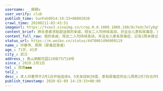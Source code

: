 ```yaml
---
username: __槑槑x
user_verify: club
publish_time: SunFeb0914:19:33+08002020
crawl_time: 20200211-03:43:51
imageurl: https://tvax3.sinaimg.cn/crop.0.0.1080.1080.180/8c7edc7ely8g9bsj27lvjj20u00u0dj4.jpg?KID=imgbed,tva&Expires=1581373853&ssig=frjzGwz%2BJ9,http://n.sinaimg.cn/photo/5213b46e/20181127/timeline_card_small_super_default.png,https://wx1.sinaimg.cn/orj360/8c7edc7ely1gbq4js8le6j20u0140417.jpg,https://wx2.sinaimg.cn/orj360/8c7edc7ely1gbq4jryqbdj20u014043b.jpg,https://wx2.sinaimg.cn/orj360/8c7edc7ely1gbq4jsilcpj21400u0gpr.jpg,https://wx2.sinaimg.cn/orj360/8c7edc7ely1gbq4jt90xxj21400u0q9q.jpg,https://wx2.sinaimg.cn/orj360/8c7edc7ely1gbq4jtk7irj20fu0s7gor.jpg,https://wx1.sinaimg.cn/orj360/8c7edc7ely1gbq4jtuyiaj20dx0oq0vb.jpg
content_brief: 肺炎患者求助超话我的亲戚，母女二人均持续高烧，并且女儿患有尿毒症，已有1周未做过透析，人已经快不行了。以下为病人自填信息：【姓名】邓春萍、周燕（尿毒症患者）【年龄】71岁、41岁【所在城市】武汉【所在小区、社区】青山钢都花园128街75门10号【患病时间】2020.2月1日【联系方式】 ...全文
content_full_raw: 我的亲戚，母女二人均持续高烧，并且女儿患有尿毒症，已有1周未做过透析，人已经快不行了。以下为病人自填信息：【姓名】邓春萍、周燕（尿毒症患者）【年龄】71岁、41岁【所在城市】武汉【所在小区、社区】青山钢都花园128街75门10号【患病时间】2020.2月1日【联系方式】周燕●●●【病情描述】本人邓春萍于2月1日开始连续4、5天发烧到39度，患有尿毒症的女儿周燕2月7日也开始持续发烧，在医院二人CT显示均是：双肺感染性病变，双肺见多发斑片状磨玻璃模糊影。今天我们在排队做试剂，可是没有试剂结果确认，医院就不能安排做透析，并且要等几天后试剂的结果，再由社区报上去排队等透析，而我的女儿等不了这么久，她已经有一个星期未做过透析了，目前已经无法躺下睡觉，只能靠床坐着，因心包积液，现在全身浮肿。我七十多岁高龄，来往医院打针只能靠步行，走不动也没有办法，只能一步步挪，我们一家三口，相依为命，目前能排到的最快的透析已到了下周二，我的女儿等不了那么久了，只求有人能救救我的女儿，能她早点安排她透析救命！！！同时也希望有关部门可以早日安排我们母女入院治疗！@武汉市长专线@楚天都市报@管鑫Sam@人民日报@乐活武汉@凤凰网
status_url: https://m.weibo.cn/status/4470061496909119
name_: 邓春萍、周燕（尿毒症患者）
age_: 71岁、41岁
city_: 武汉
address_: 青山钢都花园128街75门10号
since_: 2020.2月1日
tel_: 周燕●●●
tel2_: 
desc_: 本人邓春萍于2月1日开始连续4、5天发烧到39度，患有尿毒症的女儿周燕2月7日也开始持续发烧，在医院二人CT显示均是双肺感染性病变，双肺见多发斑片状磨玻璃模糊影。今天我们在排队做试剂，可是没有试剂结果确认，医院就不能安排做透析，并且要等几天后试剂的结果，再由社区报上去排队等透析，而我的女儿等不了这么久，她已经有一个星期未做过透析了，目前已经无法躺下睡觉，只能靠床坐着，因心包积液，现在全身浮肿。我七十多岁高龄，来往医院打针只能靠步行，走不动也没有办法，只能一步步挪，我们一家三口，相依为命，目前能排到的最快的透析已到了下周二，我的女儿等不了那么久了，只求有人能救救我的女儿，能她早点安排她透析救命！！！同时也希望有关部门可以早日安排我们母女入院治疗！@武汉市长专线@楚天都市报@管鑫Sam@人民日报@乐活武汉@凤凰网
publish_timestamp: 2020-02-09 14:19:33+08:00
---
```

